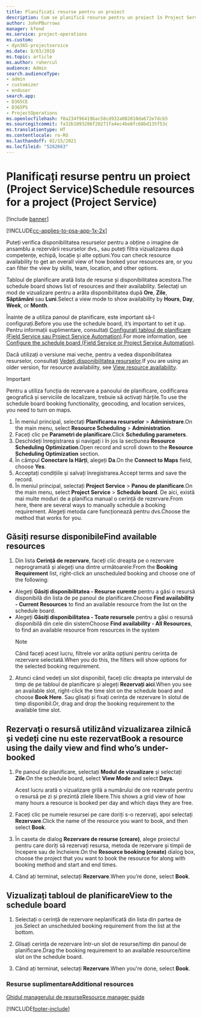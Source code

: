 ```yaml
---
title: Planificați resurse pentru un proiect
description: Cum se planifică resurse pentru un proiect în Project Service
author: JohnPBurrows
manager: kfend
ms.service: project-operations
ms.custom:
- dyn365-projectservice
ms.date: 8/03/2018
ms.topic: article
ms.author: ruhercul
audience: Admin
search.audienceType:
- admin
- customizer
- enduser
search.app:
- D365CE
- D365PS
- ProjectOperations
ms.openlocfilehash: f0a234f96419bac58cd932a082010da672e7dcb5
ms.sourcegitcommit: fa32b1893286f20271fa4ec4be8fc68bd135f53c
ms.translationtype: HT
ms.contentlocale: ro-RO
ms.lasthandoff: 02/15/2021
ms.locfileid: "5282663"
---
```

# <a name="schedule-resources-for-a-project-project-service"></a><span data-ttu-id="21d4c-103">Planificați resurse pentru un proiect (Project Service)</span><span class="sxs-lookup"><span data-stu-id="21d4c-103">Schedule resources for a project (Project Service)</span></span>

[!include [banner](../includes/psa-now-project-operations.md)]

[!INCLUDE[cc-applies-to-psa-app-1x-2x](../includes/cc-applies-to-psa-app-1x-2x.md)]

<span data-ttu-id="21d4c-104">Puteți verifica disponibilitatea resurselor pentru a obține o imagine de ansamblu a rezervării resurselor dvs., sau puteți filtra vizualizarea după competențe, echipă, locație și alte opțiuni.</span><span class="sxs-lookup"><span data-stu-id="21d4c-104">You can check resource availability to get an overall view of how booked your resources are, or you can filter the view by skills, team, location, and other options.</span></span>  
  
<span data-ttu-id="21d4c-105">Tabloul de planificare arată lista de resurse și disponibilitatea acestora.</span><span class="sxs-lookup"><span data-stu-id="21d4c-105">The schedule board shows list of resources and their availability.</span></span> <span data-ttu-id="21d4c-106">Selectați un mod de vizualizare pentru a arăta disponibilitatea după **Ore**, **Zile**, **Săptămâni** sau **Luni**.</span><span class="sxs-lookup"><span data-stu-id="21d4c-106">Select a view mode to show availability by **Hours**, **Day**, **Week**, or **Month**.</span></span>  
  
<span data-ttu-id="21d4c-107">Înainte de a utiliza panoul de planificare, este important să-l configurați.</span><span class="sxs-lookup"><span data-stu-id="21d4c-107">Before you use the schedule board, it’s important to set it up.</span></span> <span data-ttu-id="21d4c-108">Pentru informații suplimentare, consultați [Configurați tabloul de planificare (Field Service sau Project Service Automation)](https://docs.microsoft.com/dynamics365/field-service/configure-schedule-board).</span><span class="sxs-lookup"><span data-stu-id="21d4c-108">For more information, see [Configure the schedule board (Field Service or Project Service Automation)](https://docs.microsoft.com/dynamics365/field-service/configure-schedule-board).</span></span>
  
<span data-ttu-id="21d4c-109">Dacă utilizați o versiune mai veche, pentru a vedea disponibilitatea resurselor, consultați [Vedeți disponibilitatea resurselor](../psa/view-resource-availability.md).</span><span class="sxs-lookup"><span data-stu-id="21d4c-109">If you are using an older version, for resource availability, see [View resource availability](../psa/view-resource-availability.md).</span></span>  

> [!IMPORTANT]
>  <span data-ttu-id="21d4c-110">Pentru a utiliza funcția de rezervare a panoului de planificare, codificarea geografică și serviciile de localizare, trebuie să activați hărțile.</span><span class="sxs-lookup"><span data-stu-id="21d4c-110">To use the schedule board booking functionality, geocoding, and location services, you need to turn on maps.</span></span>  
> 
> 1. <span data-ttu-id="21d4c-111">În meniul principal, selectați **Planificarea resurselor** > **Administrare**.</span><span class="sxs-lookup"><span data-stu-id="21d4c-111">On the main menu, select **Resource Scheduling** > **Administration**.</span></span>  
> 2. <span data-ttu-id="21d4c-112">Faceți clic pe **Parametri de planificare**.</span><span class="sxs-lookup"><span data-stu-id="21d4c-112">Click **Scheduling parameters**.</span></span>  
> 3. <span data-ttu-id="21d4c-113">Deschideți înregistrarea și navigați i în jos la secțiunea **Resource Scheduling Optimization**.</span><span class="sxs-lookup"><span data-stu-id="21d4c-113">Open record and scroll down to the **Resource Scheduling Optimization** section.</span></span>  
> 4. <span data-ttu-id="21d4c-114">În câmpul **Conectare la Hărți**, alegeți **Da**.</span><span class="sxs-lookup"><span data-stu-id="21d4c-114">On the **Connect to Maps** field, choose **Yes**.</span></span>  
> 5. <span data-ttu-id="21d4c-115">Acceptați condițiile și salvați înregistrarea.</span><span class="sxs-lookup"><span data-stu-id="21d4c-115">Accept terms and save the record.</span></span>  
> 6. <span data-ttu-id="21d4c-116">În meniul principal, selectați **Project Service** > **Panou de planificare**.</span><span class="sxs-lookup"><span data-stu-id="21d4c-116">On the main menu, select **Project Service** > **Schedule board**.</span></span> <span data-ttu-id="21d4c-117">De aici, există mai multe moduri de a planifica manual o cerință de rezervare.</span><span class="sxs-lookup"><span data-stu-id="21d4c-117">From here, there are several ways to manually schedule a booking requirement.</span></span> <span data-ttu-id="21d4c-118">Alegeți metoda care funcționează pentru dvs.</span><span class="sxs-lookup"><span data-stu-id="21d4c-118">Choose the method that works for you.</span></span>
  
## <a name="find-available-resources"></a><span data-ttu-id="21d4c-119">Găsiți resurse disponibile</span><span class="sxs-lookup"><span data-stu-id="21d4c-119">Find available resources</span></span>

1.  <span data-ttu-id="21d4c-120">Din lista **Cerință de rezervare**, faceți clic dreapta pe o rezervare neprogramată și alegeți una dintre următoarele:</span><span class="sxs-lookup"><span data-stu-id="21d4c-120">From the **Booking Requirement** list, right-click an unscheduled booking and choose one of the following:</span></span>  
  
- <span data-ttu-id="21d4c-121">Alegeți **Găsiți disponibilitatea - Resurse curente** pentru a găsi o resursă disponibilă din lista de pe panoul de planificare.</span><span class="sxs-lookup"><span data-stu-id="21d4c-121">Choose **Find availability - Current Resources** to find an available resource from the list on the schedule board.</span></span>  
- <span data-ttu-id="21d4c-122">Alegeți **Găsiți disponibilitatea - Toate resursele** pentru a găsi o resursă disponibilă din cele din sistem</span><span class="sxs-lookup"><span data-stu-id="21d4c-122">Choose **Find availability - All Resources**, to find an available resource from resources in the system</span></span>  
   > [!NOTE]
   >  <span data-ttu-id="21d4c-123">Când faceți acest lucru, filtrele vor arăta opțiuni pentru cerința de rezervare selectată.</span><span class="sxs-lookup"><span data-stu-id="21d4c-123">When you do this, the filters will show options for the selected booking requirement.</span></span>  
  
2. <span data-ttu-id="21d4c-124">Atunci când vedeți un slot disponibil, faceți clic dreapta pe intervalul de timp de pe tabloul de planificare și alegeți **Rezervați aici**.</span><span class="sxs-lookup"><span data-stu-id="21d4c-124">When you see an available slot, right-click the time slot on the schedule board and choose **Book Here**.</span></span> <span data-ttu-id="21d4c-125">Sau glisați și fixați cerința de rezervare în slotul de timp disponibil.</span><span class="sxs-lookup"><span data-stu-id="21d4c-125">Or, drag and drop the booking requirement to the available time slot.</span></span>  
  

## <a name="book-a-resource-using-the-daily-view-and-find-whos-under-booked"></a><span data-ttu-id="21d4c-126">Rezervați o resursă utilizând vizualizarea zilnică și vedeți cine nu este rezervat</span><span class="sxs-lookup"><span data-stu-id="21d4c-126">Book a resource using the daily view and find who’s under-booked</span></span>
  
1.  <span data-ttu-id="21d4c-127">Pe panoul de planificare, selectați **Modul de vizualizare** și selectați **Zile**.</span><span class="sxs-lookup"><span data-stu-id="21d4c-127">On the schedule board, select **View Mode** and select **Days**.</span></span>  
  
    <span data-ttu-id="21d4c-128">Acest lucru arată o vizualizare grilă a numărului de ore rezervate pentru o resursă pe zi și prezintă zilele libere.</span><span class="sxs-lookup"><span data-stu-id="21d4c-128">This shows a grid view of how many hours a resource is booked per day and which days they are free.</span></span>  
  
2.  <span data-ttu-id="21d4c-129">Faceți clic pe numele resursei pe care doriți s-o rezervați, apoi selectați **Rezervare**.</span><span class="sxs-lookup"><span data-stu-id="21d4c-129">Click the name of the resource you want to book, and then select **Book**.</span></span>  
  
3.  <span data-ttu-id="21d4c-130">În caseta de dialog **Rezervare de resurse (creare)**, alege proiectul pentru care doriți să rezervați resursa, metoda de rezervare și timpii de începere sau de încheiere.</span><span class="sxs-lookup"><span data-stu-id="21d4c-130">On the **Resource booking (create)** dialog box, choose the project that you want to book the resource for along with booking method and start and end times.</span></span>  
  
4.  <span data-ttu-id="21d4c-131">Când ați terminat, selectați **Rezervare**.</span><span class="sxs-lookup"><span data-stu-id="21d4c-131">When you’re done, select **Book**.</span></span>  
  
## <a name="view-to-the-schedule-board"></a><span data-ttu-id="21d4c-132">Vizualizați tabloul de planificare</span><span class="sxs-lookup"><span data-stu-id="21d4c-132">View to the schedule board</span></span>
  
1.  <span data-ttu-id="21d4c-133">Selectați o cerință de rezervare neplanificată din lista din partea de jos.</span><span class="sxs-lookup"><span data-stu-id="21d4c-133">Select an unscheduled booking requirement from the list at the bottom.</span></span>  
  
2.  <span data-ttu-id="21d4c-134">Glisați cerința de rezervare într-un slot de resurse/timp din panoul de planificare.</span><span class="sxs-lookup"><span data-stu-id="21d4c-134">Drag the booking requirement to an available resource/time slot on the schedule board.</span></span>  
  
3.  <span data-ttu-id="21d4c-135">Când ați terminat, selectați **Rezervare**.</span><span class="sxs-lookup"><span data-stu-id="21d4c-135">When you're done, select **Book**.</span></span>  
  
### <a name="additional-resources"></a><span data-ttu-id="21d4c-136">Resurse suplimentare</span><span class="sxs-lookup"><span data-stu-id="21d4c-136">Additional resources</span></span>  
 [<span data-ttu-id="21d4c-137">Ghidul managerului de resurse</span><span class="sxs-lookup"><span data-stu-id="21d4c-137">Resource manager guide</span></span>](../psa/resource-manager-guide.md)


[!INCLUDE[footer-include](../includes/footer-banner.md)]
